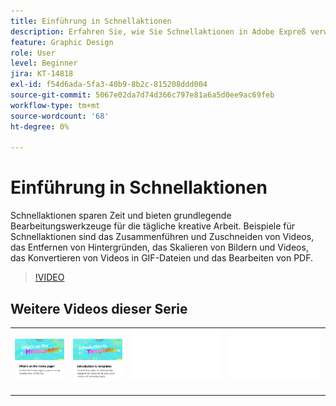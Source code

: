 ```yaml
---
title: Einführung in Schnellaktionen
description: Erfahren Sie, wie Sie Schnellaktionen in Adobe Expreß verwenden
feature: Graphic Design
role: User
level: Beginner
jira: KT-14818
exl-id: f54d6ada-5fa3-40b9-8b2c-815208ddd004
source-git-commit: 5067e02da7d74d366c797e81a6a5d0ee9ac69feb
workflow-type: tm+mt
source-wordcount: '68'
ht-degree: 0%

---
```


# Einführung in Schnellaktionen

Schnellaktionen sparen Zeit und bieten grundlegende Bearbeitungswerkzeuge für die tägliche kreative Arbeit. Beispiele für Schnellaktionen sind das Zusammenführen und Zuschneiden von Videos, das Entfernen von Hintergründen, das Skalieren von Bildern und Videos, das Konvertieren von Videos in GIF-Dateien und das Bearbeiten von PDF.

>[!VIDEO](https://video.tv.adobe.com/v/3446312?quality=12&learn=on&hidetitle=true&captions=ger)

## Weitere Videos dieser Serie

<table style="table-layout:fixed">
<tr>
 <td>
      <a href="get-started.md">
         <img alt="Was befindet sich auf der Startseite?" src="assets/home-page.png" />
      </a>
 </td>
 <td>
      <a href="introduction-templates.md">
         <img alt="Einführung in Schnellaktionen" src="assets/introduction-templates.png" />
      </a>
 </td>
 <td>
      <img alt="Spacer" src="../assets/Whitespacer.png" />
      <div>
      <br>
   </td>
   <td>
      <img alt="Spacer" src="../assets/Whitespacer.png" />
      <div>
      <br>
   </td>
</tr>
</table>
